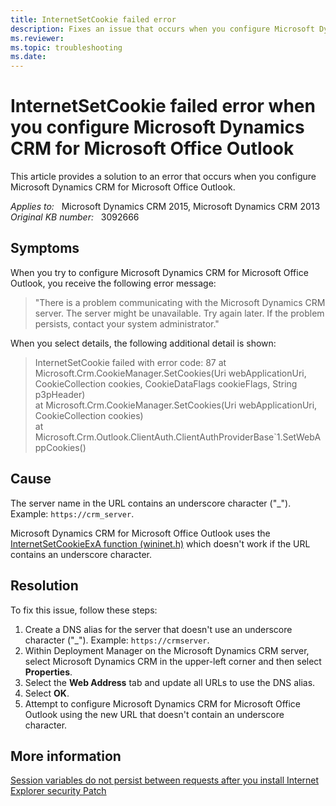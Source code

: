 ```yaml
---
title: InternetSetCookie failed error
description: Fixes an issue that occurs when you configure Microsoft Dynamics CRM for Microsoft Office Outlook.
ms.reviewer: 
ms.topic: troubleshooting
ms.date: 
---
```

# InternetSetCookie failed error when you configure Microsoft Dynamics CRM for Microsoft Office Outlook

This article provides a solution to an error that occurs when you configure Microsoft Dynamics CRM for Microsoft Office Outlook.

_Applies to:_ &nbsp; Microsoft Dynamics CRM 2015, Microsoft Dynamics CRM 2013  
_Original KB number:_ &nbsp; 3092666

## Symptoms

When you try to configure Microsoft Dynamics CRM for Microsoft Office Outlook, you receive the following error message:

> "There is a problem communicating with the Microsoft Dynamics CRM server. The server might be unavailable. Try again later. If the problem persists, contact your system administrator."

When you select details, the following additional detail is shown:

> InternetSetCookie failed with error code: 87 at Microsoft.Crm.CookieManager.SetCookies(Uri webApplicationUri, CookieCollection cookies, CookieDataFlags cookieFlags, String p3pHeader)  
 at Microsoft.Crm.CookieManager.SetCookies(Uri webApplicationUri, CookieCollection cookies)  
 at Microsoft.Crm.Outlook.ClientAuth.ClientAuthProviderBase`1.SetWebAppCookies()

## Cause

The server name in the URL contains an underscore character ("_"). Example: `https://crm_server`.

Microsoft Dynamics CRM for Microsoft Office Outlook uses the [InternetSetCookieExA function (wininet.h)](/windows/win32/api/wininet/nf-wininet-internetsetcookieexa) which doesn't work if the URL contains an underscore character.

## Resolution

To fix this issue, follow these steps:

1. Create a DNS alias for the server that doesn't use an underscore character ("_"). Example: `https://crmserver`.
2. Within Deployment Manager on the Microsoft Dynamics CRM server, select Microsoft Dynamics CRM in the upper-left corner and then select **Properties**.
3. Select the **Web Address** tab and update all URLs to use the DNS alias.
4. Select **OK**.
5. Attempt to configure Microsoft Dynamics CRM for Microsoft Office Outlook using the new URL that doesn't contain an underscore character.

## More information

[Session variables do not persist between requests after you install Internet Explorer security Patch](/troubleshoot/browsers/variables-not-persist-between-requests)
